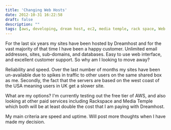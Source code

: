 ```yaml
---
title: 'Changing Web Hosts'
date: 2012-10-31 16:22:58
draft: false
description: ""
tags: [aws, developing, dream host, ec2, media temple, rack space, Web host]
---
```


For the last six years my sites have been hosted by Dreamhost and for the vast majority of that time I have been a happy customer. Unlimited email addresses, sites, sub-domains, and databases. Easy to use web interface, and excellent customer support. So why am I looking to move away?

Reliability and speed. Over the last number of months my sites have been un-available due to spikes in traffic to other users on the same shared box as me. Secondly, the fact that the servers are based on the west coast of the USA meaning users in UK get a slower site.

What are my options? I'm currently testing out the free tier of AWS, and also looking at other paid services including Rackspace and Media Temple which both will be at least double the cost that I am paying with Dreamhost.

My main criteria are speed and uptime. Will post more thoughts when I have made my decision.